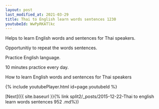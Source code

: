 ```yaml
---
layout: post
last_modified_at: 2021-03-29
title: Thai to English learn words sentences 1230 
youtubeId: WwPpRKATlkc
---
```

 
 
Helps to learn English words and sentences for Thai speakers.

Opportunitiy to repeat the words sentences. 

Practice English language. 
 
10 minutes practice every day. 
 
How to learn English words and sentences for Thai speakers 
 
{% include youtubePlayer.html id=page.youtubeId %}
 
 
[Next]({{ site.baseurl }}{% link  split2/_posts/2015-12-22-Thai to english learn words sentences 952 .md%})
 
